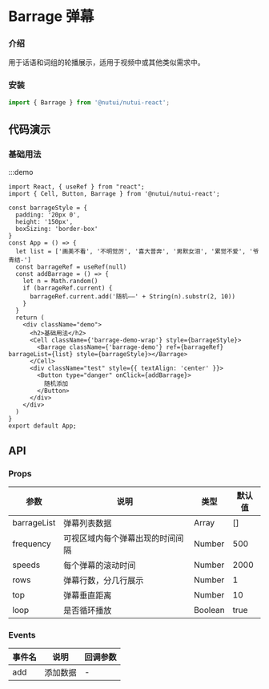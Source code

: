 # Barrage 弹幕

### 介绍

用于话语和词组的轮播展示，适用于视频中或其他类似需求中。

### 安装

``` ts
import { Barrage } from '@nutui/nutui-react';
```

## 代码演示

### 基础用法

:::demo
```tsx
import React, { useRef } from "react";
import { Cell, Button, Barrage } from '@nutui/nutui-react';

const barrageStyle = {
  padding: '20px 0',
  height: '150px',
  boxSizing: 'border-box'
}
const App = () => {
  let list = ['画美不看', '不明觉厉', '喜大普奔', '男默女泪', '累觉不爱', '爷青结-']
  const barrageRef = useRef(null)
  const addBarrage = () => {
    let n = Math.random()
    if (barrageRef.current) {
      barrageRef.current.add('随机——' + String(n).substr(2, 10))
    }
  }
  return (
    <div className="demo">
      <h2>基础用法</h2>
      <Cell className={'barrage-demo-wrap'} style={barrageStyle}>
        <Barrage className={'barrage-demo'} ref={barrageRef} barrageList={list} style={barrageStyle}></Barrage>
      </Cell>
      <div className="test" style={{ textAlign: 'center' }}>
        <Button type="danger" onClick={addBarrage}>
          随机添加
        </Button>
      </div>
    </div>
  )
}
export default App;
```


## API

### Props

| 参数         | 说明                             | 类型   | 默认值           |
|--------------|----------------------------------|--------|------------------|
| barrageList         | 弹幕列表数据               | Array | []              |
| frequency        | 可视区域内每个弹幕出现的时间间隔                         | Number | 500               |
| speeds         | 每个弹幕的滚动时间 | Number |  2000               |
| rows  | 弹幕行数，分几行展示     | Number | 1 |
| top  | 弹幕垂直距离    | Number | 10 |
| loop  | 是否循环播放     | Boolean | true |

### Events

| 事件名 | 说明           | 回调参数     |
|--------|----------------|--------------|
| add  | 添加数据 | - |